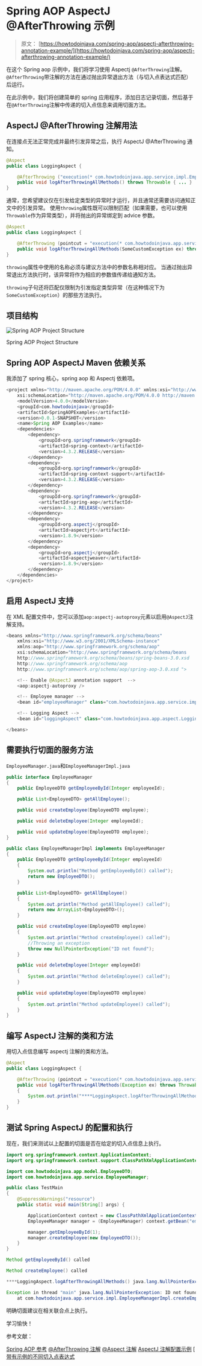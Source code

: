 # Spring AOP AspectJ @AfterThrowing 示例

> 原文： [https://howtodoinjava.com/spring-aop/aspectj-afterthrowing-annotation-example/](https://howtodoinjava.com/spring-aop/aspectj-afterthrowing-annotation-example/)

在这个 Spring aop 示例中，我们将学习使用 Aspectj `@AfterThrowing`注解。 `@AfterThrowing`带注解的方法在通过抛出异常退出方法（与切入点表达式匹配）后运行。

在此示例中，我们将创建简单的 spring 应用程序，添加日志记录切面，然后基于在`@AfterThrowing`注解中传递的切入点信息来调用切面方法。

## AspectJ @AfterThrowing 注解用法

在连接点无法正常完成并最终引发异常之后，执行 AspectJ @AfterThrowing 通知。

```java
@Aspect
public class LoggingAspect {

    @AfterThrowing ("execution(* com.howtodoinjava.app.service.impl.EmployeeManagerImpl.*(..))")
    public void logAfterThrowingAllMethods() throws Throwable { ... }
}

```

通常，您希望建议仅在引发给定类型的异常时才运行，并且通常还需要访问通知正文中的引发异常。 使用`throwing`属性既可以限制匹配（如果需要，也可以使用`Throwable`作为异常类型），并将抛出的异常绑定到 advice 参数。

```java
@Aspect
public class LoggingAspect {

    @AfterThrowing (pointcut = "execution(* com.howtodoinjava.app.service.impl.EmployeeManagerImpl.*(..))", throwing = "ex")
    public void logAfterThrowingAllMethods(SomeCustomException ex) throws Throwable  { ... }
}

```

`throwing`属性中使用的名称必须与建议方法中的参数名称相对应。 当通过抛出异常退出方法执行时，该异常将作为相应的参数值传递给通知方法。

`throwing`子句还将匹配仅限制为引发指定类型异常（在这种情况下为`SomeCustomException`）的那些方法执行。

## 项目结构

![Spring AOP Project Structure](img/89dd27f7d603b5a50cf05e2415f38f6f.jpg)

Spring AOP Project Structure

## Spring AOP AspectJ Maven 依赖关系

我添加了 spring 核心，spring aop 和 Aspectj 依赖项。

```java
<project xmlns="http://maven.apache.org/POM/4.0.0" xmlns:xsi="http://www.w3.org/2001/XMLSchema-instance"
    xsi:schemaLocation="http://maven.apache.org/POM/4.0.0 http://maven.apache.org/xsd/maven-4.0.0.xsd;
    <modelVersion>4.0.0</modelVersion>
    <groupId>com.howtodoinjava</groupId>
    <artifactId>SpringAOPExamples</artifactId>
    <version>0.0.1-SNAPSHOT</version>
    <name>Spring AOP Examples</name>
    <dependencies>
        <dependency>
            <groupId>org.springframework</groupId>
            <artifactId>spring-context</artifactId>
            <version>4.3.2.RELEASE</version>
        </dependency>
        <dependency>
            <groupId>org.springframework</groupId>
            <artifactId>spring-context-support</artifactId>
            <version>4.3.2.RELEASE</version>
        </dependency>
        <dependency>
            <groupId>org.springframework</groupId>
            <artifactId>spring-aop</artifactId>
            <version>4.3.2.RELEASE</version>
        </dependency>
        <dependency>
            <groupId>org.aspectj</groupId>
            <artifactId>aspectjrt</artifactId>
            <version>1.8.9</version>
        </dependency>
        <dependency>
            <groupId>org.aspectj</groupId>
            <artifactId>aspectjweaver</artifactId>
            <version>1.8.9</version>
        </dependency>
    </dependencies>
</project>
```

## 启用 AspectJ 支持

在 XML 配置文件中，您可以添加`aop:aspectj-autoproxy`元素以启用`@AspectJ`注解支持。

```java
<beans xmlns="http://www.springframework.org/schema/beans"
    xmlns:xsi="http://www.w3.org/2001/XMLSchema-instance"
    xmlns:aop="http://www.springframework.org/schema/aop"
    xsi:schemaLocation="http://www.springframework.org/schema/beans
    http://www.springframework.org/schema/beans/spring-beans-3.0.xsd
    http://www.springframework.org/schema/aop
    http://www.springframework.org/schema/aop/spring-aop-3.0.xsd ">

    <!-- Enable @AspectJ annotation support  -->
    <aop:aspectj-autoproxy />

    <!-- Employee manager -->
    <bean id="employeeManager" class="com.howtodoinjava.app.service.impl.EmployeeManagerImpl" />

    <!-- Logging Aspect -->
    <bean id="loggingAspect" class="com.howtodoinjava.app.aspect.LoggingAspect" />

</beans>

```

## 需要执行切面的服务方法

`EmployeeManager.java`和`EmployeeManagerImpl.java`

```java
public interface EmployeeManager 
{
    public EmployeeDTO getEmployeeById(Integer employeeId);

    public List<EmployeeDTO> getAllEmployee();

    public void createEmployee(EmployeeDTO employee);

    public void deleteEmployee(Integer employeeId);

    public void updateEmployee(EmployeeDTO employee);
}

public class EmployeeManagerImpl implements EmployeeManager 
{
    public EmployeeDTO getEmployeeById(Integer employeeId) 
    {
        System.out.println("Method getEmployeeById() called");
        return new EmployeeDTO();
    }

    public List<EmployeeDTO> getAllEmployee() 
    {
        System.out.println("Method getAllEmployee() called");
        return new ArrayList<EmployeeDTO>();
    }

    public void createEmployee(EmployeeDTO employee)
    {
        System.out.println("Method createEmployee() called");
        //Throwing an exception
        throw new NullPointerException("ID not found");
    }

    public void deleteEmployee(Integer employeeId) 
    {
        System.out.println("Method deleteEmployee() called");
    }

    public void updateEmployee(EmployeeDTO employee) 
    {
        System.out.println("Method updateEmployee() called");
    }
}

```

## 编写 AspectJ 注解的类和方法

用切入点信息编写 aspectj 注解的类和方法。

```java
@Aspect
public class LoggingAspect {

    @AfterThrowing (pointcut = "execution(* com.howtodoinjava.app.service.impl.EmployeeManagerImpl.*(..))", throwing = "ex")
    public void logAfterThrowingAllMethods(Exception ex) throws Throwable 
    {
        System.out.println("****LoggingAspect.logAfterThrowingAllMethods() " + ex);
    }
}

```

## 测试 Spring AspectJ 的配置和执行

现在，我们来测试以上配置的切面是否在给定的切入点信息上执行。

```java
import org.springframework.context.ApplicationContext;
import org.springframework.context.support.ClassPathXmlApplicationContext;

import com.howtodoinjava.app.model.EmployeeDTO;
import com.howtodoinjava.app.service.EmployeeManager;

public class TestMain 
{
    @SuppressWarnings("resource")
    public static void main(String[] args) {

        ApplicationContext context = new ClassPathXmlApplicationContext("applicationContext.xml");
        EmployeeManager manager = (EmployeeManager) context.getBean("employeeManager");

        manager.getEmployeeById(1);
        manager.createEmployee(new EmployeeDTO());
    }
}

```

```java
Method getEmployeeById() called

Method createEmployee() called

****LoggingAspect.logAfterThrowingAllMethods() java.lang.NullPointerException: ID not found

Exception in thread "main" java.lang.NullPointerException: ID not found
    at com.howtodoinjava.app.service.impl.EmployeeManagerImpl.createEmployee(EmployeeManagerImpl.java:26)

```

明确切面建议在相关联合点上执行。

学习愉快！

参考文献：

[Spring AOP 参考](https://docs.spring.io/spring/docs/current/spring-framework-reference/html/aop.html)
[@AfterThrowing 注解](https://eclipse.org/aspectj/doc/next/aspectj5rt-api/org/aspectj/lang/annotation/AfterThrowing.html)
[@Aspect 注解](https://eclipse.org/aspectj/doc/next/aspectj5rt-api/org/aspectj/lang/annotation/Aspect.html)
[AspectJ 注解配置示例](//howtodoinjava.com/spring/spring-aop/spring-aop-aspectj-example-tutorial-using-annotation-config/)
[ [带有示例的不同切入点表达式](//howtodoinjava.com/spring/spring-aop/writing-spring-aop-aspectj-pointcut-expressions-with-examples/)